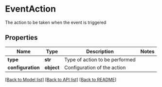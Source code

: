 # EventAction

The action to be taken when the event is triggered

## Properties
Name | Type | Description | Notes
------------ | ------------- | ------------- | -------------
**type** | **str** | Type of action to be performed | 
**configuration** | **object** | Configuration of the action | 

[[Back to Model list]](../README.md#documentation-for-models) [[Back to API list]](../README.md#documentation-for-api-endpoints) [[Back to README]](../README.md)


